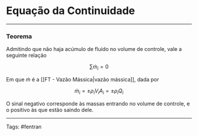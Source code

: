 # Equação da Continuidade

---

### Teorema

Admitindo que não haja acúmulo de fluido no volume de controle, vale a seguinte relação

$$
\sum \dot{m}_i = 0
$$

Em que $\dot{m}$ é a [[FT - Vazão Mássica|vazão mássica]], dada por

$$
\dot{m}_i = \pm \rho_i V_i A_i = \pm \rho_i Q_i 
$$

O sinal negativo corresponde às massas entrando no volume de controle, e o positivo às que estão saindo dele.

---

Tags: #fentran 